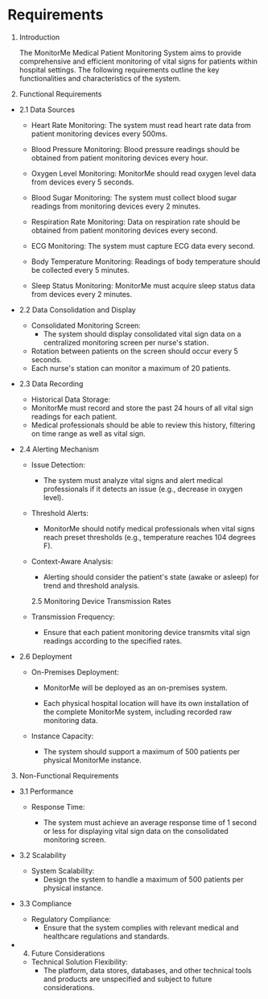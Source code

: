 # Requirements

1. Introduction

    The MonitorMe Medical Patient Monitoring System aims to provide comprehensive and efficient monitoring of vital signs for patients within hospital settings. The following requirements outline the key functionalities and characteristics of the system.

2. Functional Requirements

-   2.1 Data Sources
    - Heart Rate Monitoring: The system must read heart rate data from patient monitoring devices every 500ms.
    
    -   Blood Pressure Monitoring: Blood pressure readings should be obtained from patient monitoring devices every hour.

    -   Oxygen Level Monitoring: MonitorMe should read oxygen level data from devices every 5 seconds.

    -   Blood Sugar Monitoring: The system must collect blood sugar readings from monitoring devices every 2 minutes.

    -   Respiration Rate Monitoring: Data on respiration rate should be obtained from patient monitoring devices every second.

    -   ECG Monitoring: The system must capture ECG data every second.

    -   Body Temperature Monitoring: Readings of body temperature should be collected every 5 minutes.

    -   Sleep Status Monitoring: MonitorMe must acquire sleep status data from devices every 2 minutes.
    
-   2.2 Data Consolidation and Display
    -   Consolidated Monitoring Screen:
        -   The system should display consolidated vital sign data on a centralized monitoring screen per nurse's station.
    -   Rotation between patients on the screen should occur every 5 seconds.
    -   Each nurse's station can monitor a maximum of 20 patients.

-   2.3 Data Recording
    -   Historical Data Storage:
    -   MonitorMe must record and store the past 24 hours of all vital sign readings for each patient.
    -   Medical professionals should be able to review this history, filtering on time range as well as vital sign.

-   2.4 Alerting Mechanism

    -   Issue Detection:

        -   The system must analyze vital signs and alert medical professionals if it detects an issue (e.g., decrease in oxygen level).

    -   Threshold Alerts:

        -   MonitorMe should notify medical professionals when vital signs reach preset thresholds (e.g., temperature reaches 104 degrees F).

    -   Context-Aware Analysis:

        -   Alerting should consider the patient's state (awake or asleep) for trend and threshold analysis.

        2.5 Monitoring Device Transmission Rates
    -   Transmission Frequency:
        -   Ensure that each patient monitoring device transmits vital sign readings according to the specified rates.

-   2.6 Deployment

    -   On-Premises Deployment:

        -   MonitorMe will be deployed as an on-premises system.

        -   Each physical hospital location will have its own installation of the complete MonitorMe system, including recorded raw monitoring data.

    -   Instance Capacity:

        -   The system should support a maximum of 500 patients per physical MonitorMe instance.

3. Non-Functional Requirements

-   3.1 Performance
    -   Response Time:

        -   The system must achieve an average response time of 1 second or less for displaying vital sign data on the consolidated monitoring screen.
    
-   3.2 Scalability

    -   System Scalability:
        -   Design the system to handle a maximum of 500 patients per physical instance.
    
-   3.3 Compliance
    -   Regulatory Compliance:
        -   Ensure that the system complies with relevant medical and healthcare regulations and standards.

-   4. Future Considerations

    -   Technical Solution Flexibility:
        -   The platform, data stores, databases, and other technical tools and products are unspecified and subject to future considerations.
